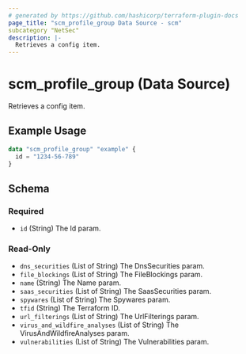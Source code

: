 ```yaml
---
# generated by https://github.com/hashicorp/terraform-plugin-docs
page_title: "scm_profile_group Data Source - scm"
subcategory "NetSec"
description: |-
  Retrieves a config item.
---
```


# scm_profile_group (Data Source)

Retrieves a config item.

## Example Usage

```terraform
data "scm_profile_group" "example" {
  id = "1234-56-789"
}
```

<!-- schema generated by tfplugindocs -->
## Schema

### Required

- `id` (String) The Id param.

### Read-Only

- `dns_securities` (List of String) The DnsSecurities param.
- `file_blockings` (List of String) The FileBlockings param.
- `name` (String) The Name param.
- `saas_securities` (List of String) The SaasSecurities param.
- `spywares` (List of String) The Spywares param.
- `tfid` (String) The Terraform ID.
- `url_filterings` (List of String) The UrlFilterings param.
- `virus_and_wildfire_analyses` (List of String) The VirusAndWildfireAnalyses param.
- `vulnerabilities` (List of String) The Vulnerabilities param.
